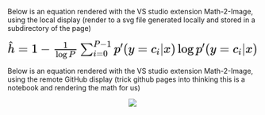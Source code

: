



Below is an equation rendered with the VS studio extension Math-2-Image, using the local display (render to a svg file generated locally and stored in a subdirectory of the page)

<!-- $\hat{h} = 1 - \frac{1}{\log P} \sum_{i=0}^{P - 1} p'(y = c_i | x) \log p'(y = c_i | x)$ --> <img style="transform: translateY(0.1em); background: white;" src="svg/VTtQDVLbRD.svg">

Below is an equation rendered with the VS studio extension Math-2-Image, using the remote GitHub display (trick github pages into thinking this is a notebook and rendering the math for us)

<!-- $$\hat{h} = 1 - \frac{1}{\log P} \sum_{i=0}^{P - 1} p'(y = c_i | x) \log p'(y = c_i | x)$$ --> 

<div align="center"><img style="background: white;" src="https://render.githubusercontent.com/render/math?math="></div>